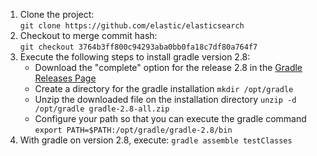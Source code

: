 1. Clone the project:  
   `git clone https://github.com/elastic/elasticsearch`
2. Checkout to merge commit hash:  
   `git checkout 3764b3ff800c94293aba0bb0fa18c7df80a764f7`
3. Execute the following steps to install gradle version 2.8:
   * Download the "complete" option for the release 2.8 in the [Gradle Releases Page](https://gradle.org/releases/)
   * Create a directory for the gradle installation
      `mkdir /opt/gradle`
   * Unzip the downloaded file on the installation directory
      `unzip -d /opt/gradle gradle-2.8-all.zip`
   * Configure your path so that you can execute the gradle command
      `export PATH=$PATH:/opt/gradle/gradle-2.8/bin`
4. With gradle on version 2.8, execute:
   `gradle assemble testClasses`
